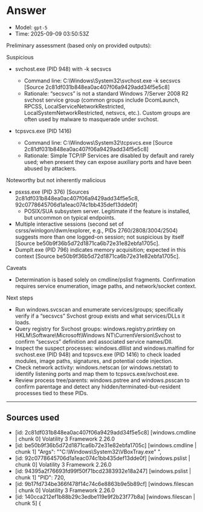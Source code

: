# Answer
- Model: `gpt-5`
- Time: 2025-09-09 03:50:53Z

Preliminary assessment (based only on provided outputs):

Suspicious
- svchost.exe (PID 948) with -k secsvcs
  - Command line: C:\Windows\System32\svchost.exe -k secsvcs [Source 2c81df031b848ea0ac407f06a9429add34f5e5c8]
  - Rationale: “secsvcs” is not a standard Windows 7/Server 2008 R2 svchost service group (common groups include DcomLaunch, RPCSS, LocalServiceNetworkRestricted, LocalSystemNetworkRestricted, netsvcs, etc.). Custom groups are often used by malware to masquerade under svchost.

- tcpsvcs.exe (PID 1416)
  - Command line: C:\Windows\System32\tcpsvcs.exe [Source 2c81df031b848ea0ac407f06a9429add34f5e5c8]
  - Rationale: Simple TCP/IP Services are disabled by default and rarely used; when present they can expose auxiliary ports and have been abused by attackers.

Noteworthy but not inherently malicious
- psxss.exe (PID 376) [Sources 2c81df031b848ea0ac407f06a9429add34f5e5c8, 92c0778645706d1a1eac074c1bb435def13dde0f]
  - POSIX/SUA subsystem server. Legitimate if the feature is installed, but uncommon on typical endpoints.
- Multiple interactive sessions (second set of csrss/winlogon/dwm/explorer, e.g., PIDs 2760/2808/3004/2504) suggests more than one logged-on session; not suspicious by itself [Source be50b9f36b5d72d1871ca6b72e31e82ebfa1705c].
- DumpIt.exe (PID 796) indicates memory acquisition; expected in this context [Source be50b9f36b5d72d1871ca6b72e31e82ebfa1705c].

Caveats
- Determination is based solely on cmdline/pslist fragments. Confirmation requires service enumeration, image paths, and network/socket context.

Next steps
- Run windows.svcscan and enumerate services/groups; specifically verify if a “secsvcs” Svchost group exists and what services/DLLs it loads.
- Query registry for Svchost groups: windows.registry.printkey on HKLM\Software\Microsoft\Windows NT\CurrentVersion\Svchost to confirm “secsvcs” definition and associated service names/Dll.
- Inspect the suspect processes: windows.dlllist and windows.malfind for svchost.exe (PID 948) and tcpsvcs.exe (PID 1416) to check loaded modules, image paths, signatures, and potential code injection.
- Check network activity: windows.netscan (or windows.netstat) to identify listening ports and map them to tcpsvcs.exe/svchost.exe.
- Review process tree/parents: windows.pstree and windows.psscan to confirm parentage and detect any hidden/terminated-but-resident processes tied to these PIDs.

---
## Sources used
- [id: 2c81df031b848ea0ac407f06a9429add34f5e5c8] [windows.cmdline | chunk 0] Volatility 3 Framework 2.26.0
- [id: be50b9f36b5d72d1871ca6b72e31e82ebfa1705c] [windows.cmdline | chunk 1] "Args": "\"C:\\Windows\\System32\\VBoxTray.exe\" ",
- [id: 92c0778645706d1a1eac074c1bb435def13dde0f] [windows.pslist | chunk 0] Volatility 3 Framework 2.26.0
- [id: 94395a2f76693fd99f50f71bcd2383932e18a247] [windows.pslist | chunk 1] "PID": 720,
- [id: 9b17fd734be366f478f14c74c6e8863b9e5b89cf] [windows.filescan | chunk 0] Volatility 3 Framework 2.26.0
- [id: 140cca212ef1b88b29c3edbe119e9f2b23f77b8a] [windows.filescan | chunk 5] {
